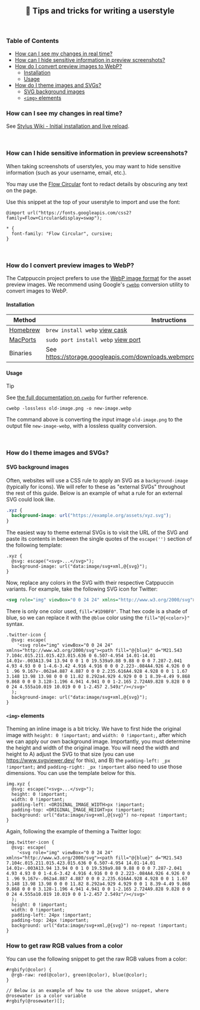 <p align="center">
  <h2 align="center">📖 Tips and tricks for writing a userstyle</h2>
</p>

&nbsp;

### Table of Contents

<!--toc:start-->

- [How can I see my changes in real time?](#how-can-i-see-my-changes-in-real-time)
- [How can I hide sensitive information in preview screenshots?](#how-can-i-hide-sensitive-information-in-preview-screenshots)
- [How do I convert preview images to WebP?](#how-do-i-convert-preview-images-to-webp)
  - [Installation](#installation)
  - [Usage](#usage)
- [How do I theme images and SVGs?](#how-do-i-theme-images-and-svgs)
  - [SVG background images](#svg-background-images)
  - [`<img>` elements](#img-elements)

<!--toc:end-->

### How can I see my changes in real time?

See
[Stylus Wiki - Initial installation and live reload](https://github.com/openstyles/stylus/wiki/Writing-UserCSS#initial-installation-and-live-reload).

&nbsp;

### How can I hide sensitive information in preview screenshots?

When taking screenshots of userstyles, you may want to hide sensitive
information (such as your username, email, etc.).

You may use the [Flow Circular](https://fonts.google.com/specimen/Flow+Circular)
font to redact details by obscuring any text on the page.

Use this snippet at the top of your userstyle to import and use the font:

```less
@import url("https://fonts.googleapis.com/css2?family=Flow+Circular&display=swap");

* {
  font-family: "Flow Circular", cursive;
}
```

&nbsp;

### How do I convert preview images to WebP?

The Catppuccin project prefers to use the
[WebP image format](https://en.wikipedia.org/wiki/WebP) for the asset preview
images. We recommend using Google's
[`cwebp`](https://developers.google.com/speed/webp/docs/cwebp) conversion
utility to convert images to WebP.

#### Installation

| Method                                | Instructions                                                                           |
| ------------------------------------- | -------------------------------------------------------------------------------------- |
| [Homebrew](https://brew.sh/)          | `brew install webp` [view cask](https://formulae.brew.sh/formula/webp)                 |
| [MacPorts](https://www.macports.org/) | `sudo port install webp` [view port](https://ports.macports.org/port/webp/)            |
| Binaries                              | See https://storage.googleapis.com/downloads.webmproject.org/releases/webp/index.html. |

#### Usage

> [!TIP] 
> See [the full documentation on `cwebp`](https://developers.google.com/speed/webp/docs/cwebp)
> for further reference.

```
cwebp -lossless old-image.png -o new-image.webp
```

The command above is converting the input image `old-image.png` to the output
file `new-image-webp`, with a lossless quality conversion.

&nbsp;

### How do I theme images and SVGs?

#### SVG background images

Often, websites will use a CSS rule to apply an SVG as a `background-image`
(typically for icons). We will refer to these as "external SVGs" throughout the
rest of this guide. Below is an example of what a rule for an external SVG could
look like.

```css
.xyz {
  background-image: url("https://example.org/assets/xyz.svg");
}
```

The easiest way to theme external SVGs is to visit the URL of the SVG and paste
its contents in between the single quotes of the `escape('')` section of the
following template:

```less
.xyz {
  @svg: escape("<svg>...</svg>");
  background-image: url("data:image/svg+xml,@{svg}");
}
```

Now, replace any colors in the SVG with their respective Catppuccin variants.
For example, take the following SVG icon for Twitter:

```xml
<svg role="img" viewBox="0 0 24 24" xmlns="http://www.w3.org/2000/svg"><path fill="#1D9BF0" d="M21.543 7.104c.015.211.015.423.015.636 0 6.507-4.954 14.01-14.01 14.01v-.003A13.94 13.94 0 0 1 0 19.539a9.88 9.88 0 0 0 7.287-2.041 4.93 4.93 0 0 1-4.6-3.42 4.916 4.916 0 0 0 2.223-.084A4.926 4.926 0 0 1 .96 9.167v-.062a4.887 4.887 0 0 0 2.235.616A4.928 4.928 0 0 1 1.67 3.148 13.98 13.98 0 0 0 11.82 8.292a4.929 4.929 0 0 1 8.39-4.49 9.868 9.868 0 0 0 3.128-1.196 4.941 4.941 0 0 1-2.165 2.724A9.828 9.828 0 0 0 24 4.555a10.019 10.019 0 0 1-2.457 2.549z"/></svg>
```

There is only one color used, `fill="#1D9BF0"`. That hex code is a shade of
blue, so we can replace it with the `@blue` color using the `fill="@{<color>}"`
syntax.

```less
.twitter-icon {
  @svg: escape(
    '<svg role="img" viewBox="0 0 24 24" xmlns="http://www.w3.org/2000/svg"><path fill="@{blue}" d="M21.543 7.104c.015.211.015.423.015.636 0 6.507-4.954 14.01-14.01 14.01v-.003A13.94 13.94 0 0 1 0 19.539a9.88 9.88 0 0 0 7.287-2.041 4.93 4.93 0 0 1-4.6-3.42 4.916 4.916 0 0 0 2.223-.084A4.926 4.926 0 0 1 .96 9.167v-.062a4.887 4.887 0 0 0 2.235.616A4.928 4.928 0 0 1 1.67 3.148 13.98 13.98 0 0 0 11.82 8.292a4.929 4.929 0 0 1 8.39-4.49 9.868 9.868 0 0 0 3.128-1.196 4.941 4.941 0 0 1-2.165 2.724A9.828 9.828 0 0 0 24 4.555a10.019 10.019 0 0 1-2.457 2.549z"/></svg>'
  );
  background-image: url("data:image/svg+xml,@{svg}");
}
```

#### `<img>` elements

Theming an inline image is a bit tricky. We have to first hide the original
image with `height: 0 !important;` and `width: 0 !important;`, after which we
can apply our own background image. Importantly, you must determine the height
and width of the original image. You will need the width and height to A) adjust
the SVG to that size (you can use https://www.svgviewer.dev/ for this), and B)
the `padding-left: _px !important;` and `padding-right: _px !important` also
need to use those dimensions. You can use the template below for this.

```less
img.xyz {
  @svg: escape("<svg>...</svg>");
  height: 0 !important;
  width: 0 !important;
  padding-left: <ORIGINAL_IMAGE_WIDTH>px !important;
  padding-top: <ORIGINAL_IMAGE_HEIGHT>px !important;
  background: url("data:image/svg+xml,@{svg}") no-repeat !important;
}
```

Again, following the example of theming a Twitter logo:

```less
img.twitter-icon {
  @svg: escape(
    '<svg role="img" viewBox="0 0 24 24" xmlns="http://www.w3.org/2000/svg"><path fill="@{blue}" d="M21.543 7.104c.015.211.015.423.015.636 0 6.507-4.954 14.01-14.01 14.01v-.003A13.94 13.94 0 0 1 0 19.539a9.88 9.88 0 0 0 7.287-2.041 4.93 4.93 0 0 1-4.6-3.42 4.916 4.916 0 0 0 2.223-.084A4.926 4.926 0 0 1 .96 9.167v-.062a4.887 4.887 0 0 0 2.235.616A4.928 4.928 0 0 1 1.67 3.148 13.98 13.98 0 0 0 11.82 8.292a4.929 4.929 0 0 1 8.39-4.49 9.868 9.868 0 0 0 3.128-1.196 4.941 4.941 0 0 1-2.165 2.724A9.828 9.828 0 0 0 24 4.555a10.019 10.019 0 0 1-2.457 2.549z"/></svg>'
  );
  height: 0 !important;
  width: 0 !important;
  padding-left: 24px !important;
  padding-top: 24px !important;
  background: url("data:image/svg+xml,@{svg}") no-repeat !important;
}
```

### How to get raw RGB values from a color

You can use the following snippet to get the raw RGB values from a color:

```less
#rgbify(@color) {
  @rgb-raw: red(@color), green(@color), blue(@color);
}

// Below is an example of how to use the above snippet, where @rosewater is a color variable
#rgbify(@rosewater)[];
```
